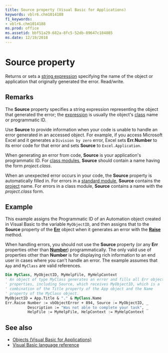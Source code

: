 ```yaml
---
title: Source property (Visual Basic for Applications)
keywords: vblr6.chm1014188
f1_keywords:
- vblr6.chm1014188
ms.prod: office
ms.assetid: bbf51a29-682a-8fc5-52db-89647c184885
ms.date: 12/19/2018
---
```



# Source property

Returns or sets a [string expression](../../Glossary/vbe-glossary.md#string-expression) specifying the name of the object or application that originally generated the error. Read/write.

## Remarks

The **Source** property specifies a string expression representing the object that generated the error; the [expression](../../Glossary/vbe-glossary.md#expression) is usually the object's [class](../../Glossary/vbe-glossary.md#class) name or programmatic ID. 

Use **Source** to provide information when your code is unable to handle an error generated in an accessed object. For example, if you access Microsoft Excel and it generates a `Division by zero` error, Excel sets **Err.Number** to its error code for that error and sets **Source** to `Excel.Application`.

When generating an error from code, **Source** is your application's programmatic ID. For [class modules](../../Glossary/vbe-glossary.md#class-module), **Source** should contain a name having the form _project.class_.

When an unexpected error occurs in your code, the **Source** property is automatically filled in. For errors in a [standard module](../../Glossary/vbe-glossary.md#standard-module), **Source** contains the [project](../../Glossary/vbe-glossary.md#project) name. For errors in a class module, **Source** contains a name with the _project.class_ form.

## Example

This example assigns the Programmatic ID of an Automation object created in Visual Basic to the variable `MyObjectID`, and then assigns that to the **Source** property of the **[Err](err-object.md)** object when it generates an error with the **[Raise](raise-method.md)** method. 

When handling errors, you should not use the **Source** property (or any **Err** properties other than **[Number](number-property-visual-basic-for-applications.md)**) programmatically. The only valid use of properties other than **Number** is for displaying rich information to an end user in cases where you can't handle an error. The example assumes that `App` and `MyClass` are valid references.


```vb
Dim MyClass, MyObjectID, MyHelpFile, MyHelpContext
' An object of type MyClass generates an error and fills all Err object
' properties, including Source, which receives MyObjectID, which is a 
' combination of the Title property of the App object and the Name
' property of the MyClass object.
MyObjectID = App.Title & "." & MyClass.Name
Err.Raise Number := vbObjectError + 894, Source := MyObjectID, _
          Description := "Was not able to complete your task", _
          HelpFile := MyHelpFile, HelpContext := MyHelpContext 

```


## See also

- [Objects (Visual Basic for Applications)](../objects-visual-basic-for-applications.md)
- [Visual Basic language reference](visual-basic-language-reference.md)